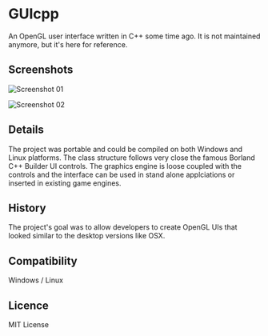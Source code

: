 # GUIcpp
An OpenGL user interface written in C++ some time ago. It is not maintained anymore, but it's here for reference.

## Screenshots
![Screenshot 01](/screenshots/01.jpg?raw=true "Aqua look 01")

![Screenshot 02](/screenshots/02.jpg?raw=true "Aqua look 02")

## Details
The project was portable and could be compiled on both Windows and Linux platforms. The class structure follows very close the famous Borland C++ Builder UI controls. The graphics engine is loose coupled with the controls and the interface can be used in stand alone applciations or inserted in existing game engines.

## History
The project's goal was to allow developers to create OpenGL UIs that looked similar to the desktop versions like OSX.

## Compatibility
Windows / Linux

## Licence
MIT License
